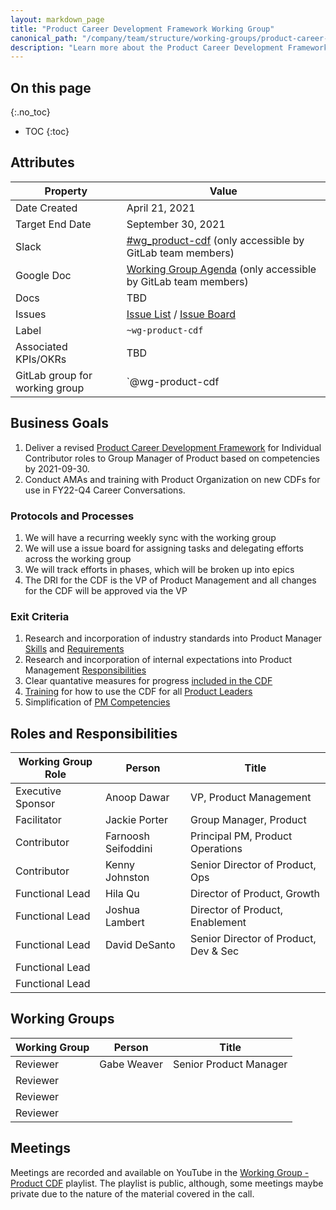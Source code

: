 ```yaml
---
layout: markdown_page
title: "Product Career Development Framework Working Group"
canonical_path: "/company/team/structure/working-groups/product-career-development-framework/"
description: "Learn more about the Product Career Development Framework Working Group goals, processes, and teammates!"
---
```


## On this page
{:.no_toc}

- TOC
{:toc}

## Attributes

| Property        | Value           |
|-----------------|-----------------|
| Date Created    | April 21, 2021 |
| Target End Date | September 30, 2021 |
| Slack           | [#wg_product-cdf](https://join.slack.com/share/zt-pg3dw504-aLrkdftFZ9xrqHEGqgqQMw) (only accessible by GitLab team members) |
| Google Doc      | [Working Group Agenda](https://docs.google.com/document/d/1a0baXkNsfDuDwcJ5IxNlLekCmFzElMGnmTmVAfQYV8o/edit?usp=sharing) (only accessible by GitLab team members) |
| Docs            | TBD |
| Issues    | [Issue List](https://gitlab.com/gitlab-com/Product/-/issues?label_name[]=wg%3Aproduct-cdf) / [Issue Board](https://gitlab.com/gitlab-com/Product/-/boards/2778676?&label_name[]=wg%3Aproduct-cdf) |
| Label           | `~wg-product-cdf` |
| Associated KPIs/OKRs | TBD |
| GitLab group for working group| `@wg-product-cdf |


## Business Goals

1. Deliver a revised [Product Career Development Framework](https://about.gitlab.com/handbook/product/product-manager-role/product-CDF-competencies/#product-management-career-development-framework) for Individual Contributor roles to Group Manager of Product based on competencies by 2021-09-30. 
1. Conduct AMAs and training with Product Organization on new CDFs for use in FY22-Q4 Career Conversations. 

### Protocols and Processes

1. We will have a recurring weekly sync with the working group 
1. We will use a issue board for assigning tasks and delegating efforts across the working group 
1. We will track efforts in phases, which will be broken up into epics 
1. The DRI for the CDF is the VP of Product Management and all changes for the CDF will be approved via the VP

### Exit Criteria

1. Research and incorporation of industry standards into Product Manager [Skills](/handbook/product/product-manager-role/product-CDF-competencies/#cdf-for-individual-contributors) and [Requirements](/job-families/product/product-manager/#base-requirements-across-all-levels)
1. Research and incorporation of internal expectations into Product Management [Responsibilities](https://about.gitlab.com/handbook/product/product-manager-responsibilities/)
1. Clear quantative measures for progress [included in the CDF](/handbook/product/product-manager-role/product-CDF-competencies/#cdf-topics-for-product-managers) 
1. [Training](/handbook/product/product-manager-role/product-CDF-competencies/#people-management-competencies) for how to use the CDF for all [Product Leaders ](/handbook/product/product-leadership/#product-leaders)
1. Simplification of [PM Competencies](/handbook/product/product-manager-role/product-CDF-competencies/)


## Roles and Responsibilities

| Working Group Role    | Person                | Title                          |
|-----------------------|-----------------------|--------------------------------|
| Executive Sponsor     | Anoop Dawar | VP, Product Management |
| Facilitator           | Jackie Porter | Group Manager, Product |
| Contributor           | Farnoosh Seifoddini | Principal PM, Product Operations|
| Contributor           | Kenny Johnston  |  Senior Director of Product, Ops  |
| Functional Lead       |  Hila Qu |  Director of Product, Growth |
| Functional Lead       |  Joshua Lambert | Director of Product, Enablement |
| Functional Lead       | David DeSanto  | Senior Director of Product, Dev & Sec |
| Functional Lead       |   |   |
| Functional Lead       |   |   |

## Working Groups

| Working Group    | Person                | Title                          |
|-----------------------|-----------------------|--------------------------------|
| Reviewer          | Gabe Weaver | Senior Product Manager |
| Reviewer          | | |
| Reviewer          | | |
| Reviewer          | | |

## Meetings

Meetings are recorded and available on
YouTube in the [Working Group - Product CDF](https://www.youtube.com/playlist?list=PL05JrBw4t0KrBcM2ew6AA00KC9J-PpZ1X) playlist. The playlist is public, although, some meetings maybe private due to the nature of the material covered in the call. 

